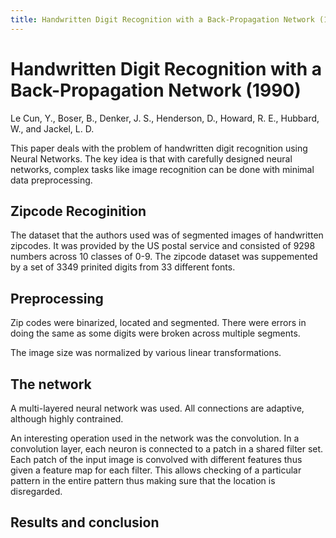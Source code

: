 ```yaml
---
title: Handwritten Digit Recognition with a Back-Propagation Network (1990)
---
```


# Handwritten Digit Recognition with a Back-Propagation Network (1990)
 Le Cun, Y., Boser, B., Denker, J. S., Henderson, D., Howard, R. E., Hubbard, W., and Jackel, L. D. 

This paper deals with the problem of handwritten digit recognition using Neural Networks. The key idea is that with carefully designed neural networks, complex tasks like image recognition can be done with minimal data preprocessing.
 
## Zipcode Recoginition 
The dataset that the authors used was of segmented images of handwritten zipcodes. It was provided by the US postal service and consisted of 9298 numbers across 10 classes of 0-9.
The zipcode dataset was suppemented by a set of 3349 prinited digits from 33 different fonts.

## Preprocessing
Zip codes were binarized, located and segmented. There were errors in doing the same as some digits were broken across multiple segments.

The image size was normalized by various linear transformations.

## The network 
A multi-layered neural network was used. All connections are adaptive, although highly contrained.

An interesting operation used in the network was the convolution.
In a convolution layer, each neuron is connected to a patch in a shared filter set. Each patch of the input image is convolved with different features thus given a feature map for each filter. This allows checking of a particular pattern in the entire pattern thus making sure that the location is disregarded.

## Results and conclusion